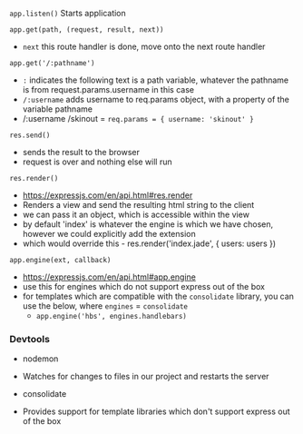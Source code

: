 
`app.listen()`
Starts application

`app.get(path, (request, result, next))`
* `next` this route handler is done, move onto the next route handler

`app.get('/:pathname')`
* `:` indicates the following text is a path variable, whatever the pathname is from request.params.username in this case
* `/:username` adds username to req.params object, with a property of the variable pathname
* /:username /skinout = `req.params = { username: 'skinout' }`


`res.send()`
* sends the result to the browser
* request is over and nothing else will run

`res.render()`
* https://expressjs.com/en/api.html#res.render
* Renders a view and send the resulting html string to the client
* we can pass it an object, which is accessible within the view
* by default 'index' is whatever the engine is which we have chosen, however we could explicitly add the extension
* which would override this - res.render('index.jade', { users: users })


`app.engine(ext, callback)`
* https://expressjs.com/en/api.html#app.engine
* use this for engines which do not support express out of the box
* for templates which are compatible with the `consolidate` library, you can use the below, where `engines` = `consolidate`
  * `app.engine('hbs', engines.handlebars)`

### Devtools
* nodemon
 - Watches for changes to files in our project and restarts the server

 * consolidate
 - Provides support for template libraries which don't support express out of the box
